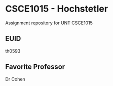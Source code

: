 # CSCE1015 - Hochstetler
Assignment repository for UNT CSCE1015
## EUID

th0593
## Favorite Professor
Dr Cohen

